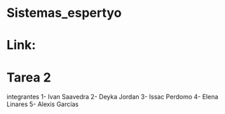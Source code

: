# Sistemas_espertyo
# Link: 
# Tarea 2 
integrantes
1- Ivan Saavedra
2- Deyka Jordan
3- Issac Perdomo
4- Elena Linares
5- Alexis Garcías 
